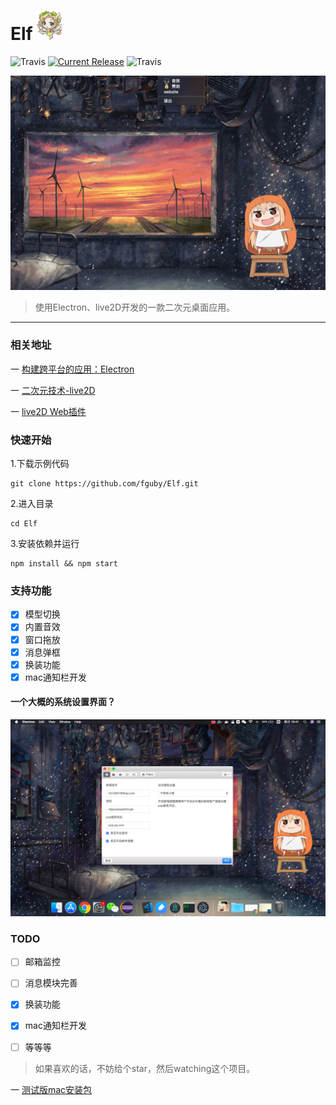 # Elf ![avatar](app/img/xiaojingling.png)
![Travis](https://img.shields.io/badge/Electron-4.1.4-important.svg)
<a href="https://github.com/fguby/Elf/releases"><img src="https://img.shields.io/github/release/fguby/Elf.svg?style=flat-square" alt="Current Release"></a>
![Travis](https://img.shields.io/badge/live2D-2.1.0-ff69b4.svg?labelColor=blueviolet)

![avatar](app/img/xiaomai.gif)

> 使用Electron、live2D开发的一款二次元桌面应用。

---

### 相关地址

一 [构建跨平台的应用：Electron](https://electronjs.org/ "electron")

一 [二次元技术-live2D](https://www.live2d.com/ja/ "live2D")

一 [live2D Web插件](https://github.com/fguby/live2D "live2D")

### 快速开始

1.下载示例代码
```
git clone https://github.com/fguby/Elf.git
```
2.进入目录
```
cd Elf
```
3.安装依赖并运行

```
npm install && npm start
```

### 支持功能
- [x] 模型切换
- [x] 内置音效
- [x] 窗口拖放
- [x] 消息弹框
- [x] 换装功能
- [x] mac通知栏开发

#### 一个大概的系统设置界面？
![avatar](app/img/system.jpg)

### TODO

- [ ] 邮箱监控
- [ ] 消息模块完善
- [x] 换装功能
- [x] mac通知栏开发
- [ ] 等等等


> 如果喜欢的话，不妨给个star，然后watching这个项目。

一 [测试版mac安装包](https://github.com/fguby/Elf/releases/tag/v0.0.1/ "Elf")